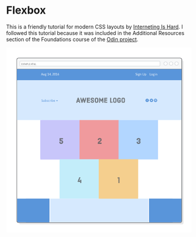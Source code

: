 # Flexbox

This is a friendly tutorial for modern CSS layouts by [Interneting Is Hard](https://www.internetingishard.com/html-and-css/flexbox/). I followed this tutorial because it was included in the Additional Resources section of the Foundations course of the [Odin project](https://www.theodinproject.com/).

<img src="./images/flexbox-tutorial.png" width="500"></img>